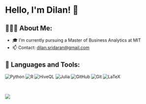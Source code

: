 # Hello, I'm Dilan! 👋

## 👨🏻‍💻 About Me:
- 🎓 I’m currently pursuing a Master of Business Analytics at MIT
- 📫 Contact: dilan.sridaran@gmail.com

## 🚀 Languages and Tools:
![Python](https://img.shields.io/badge/-Python-black?style=flat-square&logo=Python)
![R](https://img.shields.io/badge/-R-black?style=flat-square&logo=R&logoColor=276DC3)
![HiveQL](https://img.shields.io/badge/-SQL-black?style=flat-square&logo=apachehive&logoColor=FDEE21)
![Julia](https://img.shields.io/badge/-Julia-black.svg?logo=Julia&logoColor=9558B2)
![GitHub](https://img.shields.io/badge/-GitHub-181717?style=flat-square&logo=github)
![Git](https://img.shields.io/badge/-Git-black?style=flat-square&logo=git)
![LaTeX](https://img.shields.io/badge/LaTeX-008080.svg?logo=LaTeX&logoColor=white)

<br><br>
<span>
  <a href="https://www.linkedin.com/in/dilansridaran/"><img src="https://img.shields.io/badge/Connect-0077B5?style=social&logo=linkedin"/></a>
</span>
